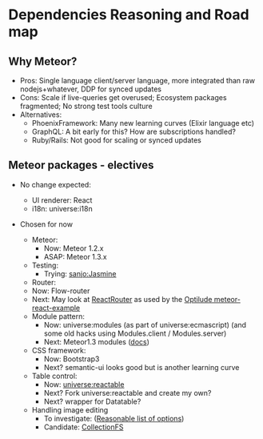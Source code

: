 # Dependencies Reasoning and Road map

## Why Meteor?

* Pros: Single language client/server language, more integrated than raw nodejs+whatever, DDP for synced updates
* Cons: Scale if live-queries get overused; Ecosystem packages fragmented; No strong test tools culture
* Alternatives: 
  * PhoenixFramework: Many new learning curves (Elixir language etc)
  * GraphQL: A bit early for this? How are subscriptions handled?
  * Ruby/Rails: Not good for scaling or synced updates
 
## Meteor packages - electives

* No change expected:
  * UI renderer: React
  * i18n: universe:i18n

* Chosen for now
  * Meteor:
    * Now: Meteor 1.2.x
    * ASAP: Meteor 1.3.x
  * Testing: 
    * Trying: [sanjo:Jasmine](https://meteor-testing.readme.io/docs/getting-started)    
  * Router: 
   * Now: Flow-router 
   * Next: May look at [ReactRouter](https://atmospherejs.com/reactrouter/react-router) as used by the 
     [Optilude meteor-react-example](https://github.com/optilude/meteor-react-example)
  * Module pattern: 
    * Now: universe:modules (as part of universe:ecmascript) (and some old hacks using Modules.client / Modules.server)
    * Next: Meteor1.3 modules ([docs](https://github.com/meteor/meteor/blob/release-1.3/packages/modules/README.md))
  * CSS framework: 
    * Now: Bootstrap3
    * Next? semantic-ui looks good but is another learning curve
  * Table control:
    * Now: [universe:reactable](https://atmospherejs.com/universe/react-table)
    * Next? Fork universe:reactable and create my own?
    * Next? wrapper for Datatable?
  * Handling image editing
    * To investigate: ([Reasonable list of options](http://stackoverflow.com/questions/10099202/how-would-one-handle-a-file-upload-with-meteor))
    * Candidate: [CollectionFS](https://github.com/CollectionFS/Meteor-CollectionFS)
